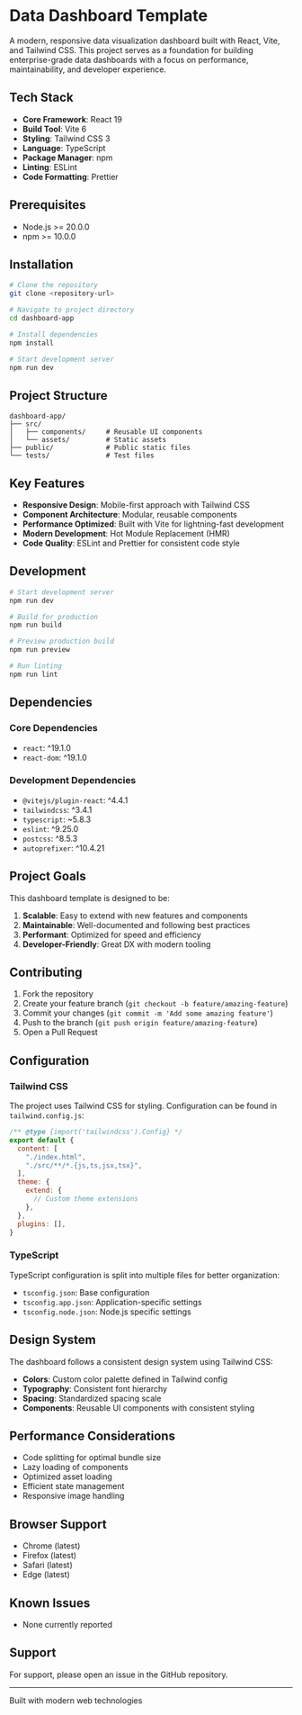 # Data Dashboard Template

A modern, responsive data visualization dashboard built with React, Vite, and Tailwind CSS. This project serves as a foundation for building enterprise-grade data dashboards with a focus on performance, maintainability, and developer experience.

## Tech Stack

- **Core Framework**: React 19
- **Build Tool**: Vite 6
- **Styling**: Tailwind CSS 3
- **Language**: TypeScript
- **Package Manager**: npm
- **Linting**: ESLint
- **Code Formatting**: Prettier

## Prerequisites

- Node.js >= 20.0.0
- npm >= 10.0.0

## Installation

```bash
# Clone the repository
git clone <repository-url>

# Navigate to project directory
cd dashboard-app

# Install dependencies
npm install

# Start development server
npm run dev
```

## Project Structure

```
dashboard-app/
├── src/
│   ├── components/     # Reusable UI components
│   └── assets/         # Static assets
├── public/             # Public static files
└── tests/              # Test files
```

## Key Features

- **Responsive Design**: Mobile-first approach with Tailwind CSS
- **Component Architecture**: Modular, reusable components
- **Performance Optimized**: Built with Vite for lightning-fast development
- **Modern Development**: Hot Module Replacement (HMR)
- **Code Quality**: ESLint and Prettier for consistent code style

## Development

```bash
# Start development server
npm run dev

# Build for production
npm run build

# Preview production build
npm run preview

# Run linting
npm run lint
```

## Dependencies

### Core Dependencies
- `react`: ^19.1.0
- `react-dom`: ^19.1.0

### Development Dependencies
- `@vitejs/plugin-react`: ^4.4.1
- `tailwindcss`: ^3.4.1
- `typescript`: ~5.8.3
- `eslint`: ^9.25.0
- `postcss`: ^8.5.3
- `autoprefixer`: ^10.4.21

## Project Goals

This dashboard template is designed to be:

1. **Scalable**: Easy to extend with new features and components
2. **Maintainable**: Well-documented and following best practices
3. **Performant**: Optimized for speed and efficiency
4. **Developer-Friendly**: Great DX with modern tooling

## Contributing

1. Fork the repository
2. Create your feature branch (`git checkout -b feature/amazing-feature`)
3. Commit your changes (`git commit -m 'Add some amazing feature'`)
4. Push to the branch (`git push origin feature/amazing-feature`)
5. Open a Pull Request

## Configuration

### Tailwind CSS

The project uses Tailwind CSS for styling. Configuration can be found in `tailwind.config.js`:

```javascript
/** @type {import('tailwindcss').Config} */
export default {
  content: [
    "./index.html",
    "./src/**/*.{js,ts,jsx,tsx}",
  ],
  theme: {
    extend: {
      // Custom theme extensions
    },
  },
  plugins: [],
}
```

### TypeScript

TypeScript configuration is split into multiple files for better organization:
- `tsconfig.json`: Base configuration
- `tsconfig.app.json`: Application-specific settings
- `tsconfig.node.json`: Node.js specific settings

## Design System

The dashboard follows a consistent design system using Tailwind CSS:

- **Colors**: Custom color palette defined in Tailwind config
- **Typography**: Consistent font hierarchy
- **Spacing**: Standardized spacing scale
- **Components**: Reusable UI components with consistent styling

## Performance Considerations

- Code splitting for optimal bundle size
- Lazy loading of components
- Optimized asset loading
- Efficient state management
- Responsive image handling

## Browser Support

- Chrome (latest)
- Firefox (latest)
- Safari (latest)
- Edge (latest)

## Known Issues

- None currently reported

## Support

For support, please open an issue in the GitHub repository.

---

Built with modern web technologies
